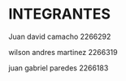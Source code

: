 # INTEGRANTES

Juan david camacho 2266292

wilson andres martinez 2266319

juan gabriel paredes 2266183
